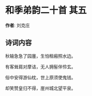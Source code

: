 # 和季弟韵二十首  其五

**作者**: 刘克庄

## 诗词内容

秋输急急了园廛，生怕租瘢照水边。

有客耸肩对摩诘，无人拥髻伴伶玄。

俗中安得游仙枕，世上原须使鬼钱。

却笑赞皇归不得，崖州城北望平泉。

